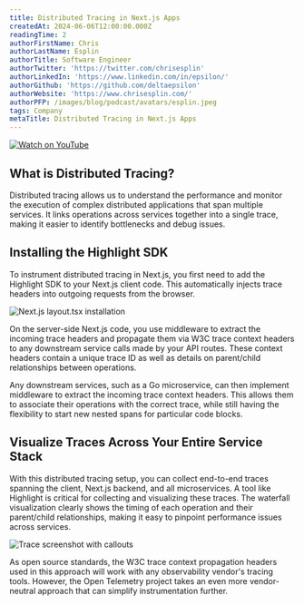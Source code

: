 ```yaml
---
title: Distributed Tracing in Next.js Apps
createdAt: 2024-06-06T12:00:00.000Z
readingTime: 2
authorFirstName: Chris
authorLastName: Esplin
authorTitle: Software Engineer
authorTwitter: 'https://twitter.com/chrisesplin'
authorLinkedIn: 'https://www.linkedin.com/in/epsilon/'
authorGithub: 'https://github.com/deltaepsilon'
authorWebsite: 'https://www.chrisesplin.com/'
authorPFP: /images/blog/podcast/avatars/esplin.jpeg
tags: Company
metaTitle: Distributed Tracing in Next.js Apps
---
```



[![Watch on YouTube](/images/blog/distributed-tracing-in-next/distributed-tracing-livestream-16x9-play.png)](https://youtube.com/live/z9g-eOPwndk)


## What is Distributed Tracing?
Distributed tracing allows us to understand the performance and monitor the execution of complex distributed applications that span multiple services. It links operations across services together into a single trace, making it easier to identify bottlenecks and debug issues.

## Installing the Highlight SDK
To instrument distributed tracing in Next.js, you first need to add the Highlight SDK to your Next.js client code. This automatically injects trace headers into outgoing requests from the browser.

![Next.js layout.tsx installation](/images/blog/distributed-tracing-in-next/layout.png)

On the server-side Next.js code, you use middleware to extract the incoming trace headers and propagate them via W3C trace context headers to any downstream service calls made by your API routes. These context headers contain a unique trace ID as well as details on parent/child relationships between operations.

Any downstream services, such as a Go microservice, can then implement middleware to extract the incoming trace context headers. This allows them to associate their operations with the correct trace, while still having the flexibility to start new nested spans for particular code blocks.

## Visualize Traces Across Your Entire Service Stack
With this distributed tracing setup, you can collect end-to-end traces spanning the client, Next.js backend, and all microservices. A tool like Highlight is critical for collecting and visualizing these traces. The waterfall visualization clearly shows the timing of each operation and their parent/child relationships, making it easy to pinpoint performance issues across services.

![Trace screenshot with callouts](/images/blog/distributed-tracing-in-next/trace-screenshot-with-callouts.png)


As open source standards, the W3C trace context propagation headers used in this approach will work with any observability vendor's tracing tools. However, the Open Telemetry project takes an even more vendor-neutral approach that can simplify instrumentation further.
